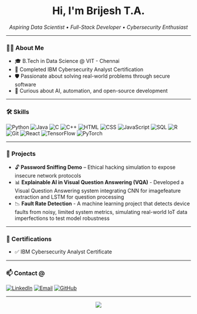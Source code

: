 <h1 align="center">Hi, I'm Brijesh T.A.</h1>

<p align="center">
  <i>Aspiring Data Scientist • Full-Stack Developer • Cybersecurity Enthusiast</i>
</p>

---

### 👨‍💻 About Me

- 🎓 B.Tech in Data Science @ VIT - Chennai
- 🔐 Completed IBM Cybersecurity Analyst Certification
- 🛡️ Passionate about solving real-world problems through secure software
- 🧠 Curious about AI, automation, and open-source development

---

### 🛠️ Skills

![Python](https://img.shields.io/badge/Python-3670A0?style=for-the-badge&logo=python&logoColor=white)
![Java](https://img.shields.io/badge/Java-ED8B00?style=for-the-badge&logo=openjdk&logoColor=white)
![C](https://img.shields.io/badge/C-00599C?style=for-the-badge&logo=c&logoColor=white)
![C++](https://img.shields.io/badge/C++-00599C?style=for-the-badge&logo=cplusplus&logoColor=white)
![HTML](https://img.shields.io/badge/HTML5-E34F26?style=for-the-badge&logo=html5&logoColor=white)
![CSS](https://img.shields.io/badge/CSS3-1572B6?style=for-the-badge&logo=css3&logoColor=white)
![JavaScript](https://img.shields.io/badge/JavaScript-F7DF1E?style=for-the-badge&logo=javascript&logoColor=black)
![SQL](https://img.shields.io/badge/SQL-4479A1?style=for-the-badge&logo=mysql&logoColor=white)
![R](https://img.shields.io/badge/R-276DC3?style=for-the-badge&logo=r&logoColor=white)
![Git](https://img.shields.io/badge/Git-F05032?style=for-the-badge&logo=git&logoColor=white)
![React](https://img.shields.io/badge/React-20232a?style=for-the-badge&logo=react&logoColor=61dafb)
![TensorFlow](https://img.shields.io/badge/TensorFlow-FF6F00?style=for-the-badge&logo=tensorflow&logoColor=white)
![PyTorch](https://img.shields.io/badge/PyTorch-EE4C2C?style=for-the-badge&logo=pytorch&logoColor=white)

---

### 🚀 Projects

- 🔓 **Password Sniffing Demo** – Ethical hacking simulation to expose insecure network protocols
- 📊 **Explainable AI in Visual Question Answering (VQA)** - Developed a Visual Question Answering system integrating CNN for imagefeature extraction and LSTM for question processing
- 📉 **Fault Rate Detection** - A machine learning project that detects device faults from noisy, limited system metrics, simulating real-world IoT data imperfections to test model robustness
---

### 📜 Certifications

- ✅ IBM Cybersecurity Analyst Certificate
---

### 📫 Contact @

[![LinkedIn](https://img.shields.io/badge/-LinkedIn-0077B5?style=for-the-badge&logo=linkedin&logoColor=white)](https://linkedin.com/in/brijesh-ta/)
[![Email](https://img.shields.io/badge/-Email-D14836?style=for-the-badge&logo=gmail&logoColor=white)](mailto:tabrijesh2005@gmail.com)
[![GitHub](https://img.shields.io/badge/-GitHub-333?style=for-the-badge&logo=github&logoColor=white)](https://github.com/TAB-0705)

---

<p align="center">
  <img src="https://github-readme-stats.vercel.app/api?username=your-username&show_icons=true&theme=dark" />
</p>
